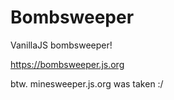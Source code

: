 # Bombsweeper
VanillaJS bombsweeper!

https://bombsweeper.js.org

btw. minesweeper.js.org was taken :/

